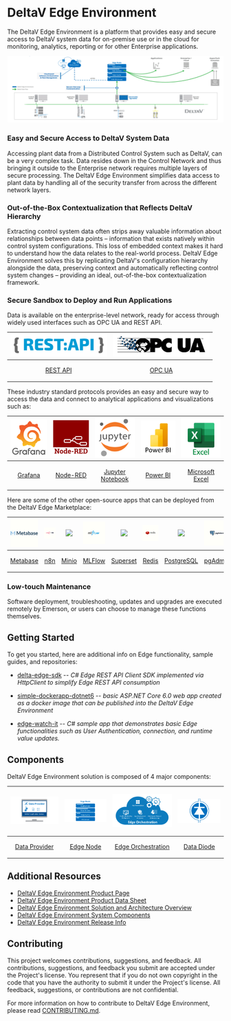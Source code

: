 # DeltaV Edge Environment

The DeltaV Edge Environment is a platform that provides easy and secure access to DeltaV system data for on-premise use or in the cloud for monitoring, analytics, reporting or for other Enterprise applications.

![DeltaV Edge Environment](./images/deltav-edge-architecture.png)

### Easy and Secure Access to DeltaV System Data

Accessing plant data from a Distributed Control System such as DeltaV, can be a very complex task. Data resides down in the Control Network and thus bringing it outside to the Enterprise network requires multiple layers of secure processing. The DeltaV Edge Environment simplifies data access to plant data by handling all of the security transfer from across the different network layers.  

### Out-of-the-Box Contextualization that Reflects DeltaV Hierarchy

Extracting control system data often strips away valuable information about relationships between data points – information that exists natively within control system configurations. This loss of embedded context makes it hard to understand how the data relates to the real-world process. DeltaV Edge Environment solves this by replicating DeltaV's configuration hierarchy alongside the data, preserving context and automatically reflecting control system changes – providing an ideal, out-of-the-box contextualization framework.

### Secure Sandbox to Deploy and Run Applications

Data is available on the enterprise-level network, ready for access through widely used interfaces such as OPC UA and REST API.

|  <img src="./images/rest-api.png" width=225> | <img src="./images/opcua.png" width=225> |
|------|------|
| <p align="center"> [REST API](developer-guide/rest-api/rest-api.md) </p>|<p align="center"> [OPC UA](developer-guide/opc-ua/opc-ua.md) </p>| 

These industry standard protocols provides an easy and secure way to access the data and connect to analytical applications and visualizations such as:

|<img src="./images/Grafana.png" width=125>| <img src="./images/Node-RED.png" width=125>| <img src="./images/JupyterNotebook.png" width=125> | <img src="./images/power-bi.png" width=125> | <img src="./images/microsoft-excel.png" width=125> | 
|---|---|---|----------|----------|
| <p align="center">[Grafana](developer-guide/grafana/grafana.md)</p> | <p align="center">[Node-RED](developer-guide/node-red/node-red.md)</p> | <p align="center">[Jupyter Notebook](./developer-guide/jupyter-notebook/readme.md)</p> | <p align="center">[Power BI](developer-guide/power-bi/power-bi.md)</p>  | <p align="center">[Microsoft Excel](developer-guide/microsoft-excel/microsoft-excel.md)</p>   |

Here are some of the other open-source apps that can be deployed from the DeltaV Edge Marketplace:

|<img src="https://github.com/EmersonDeltaV/metabase/blob/main/assets/Metabase.png" width=80>| <img src="https://github.com/EmersonDeltaV/n8n/blob/main/assets/n8n.png" width=80>| <img src="https://github.com/EmersonDeltaV/minio/blob/main/assets/Minio.png" width=80> | <img src="https://github.com/EmersonDeltaV/mlflow/blob/main/assets/MLFlow.png" width=80> | <img src="https://github.com/EmersonDeltaV/apache-superset/blob/main/assets/Superset.png" width=80> | <img src="https://github.com/EmersonDeltaV/redis/blob/main/Redis.png" width=80> | <img src="https://github.com/EmersonDeltaV/postgresql/blob/main/assets/PostgreSQL.png" width=80> | <img src="https://github.com/EmersonDeltaV/pgadmin/blob/main/assets/pgAdmin.png" width=80> | 
|---|---|---|----------|----------|----------|----------|----------|
| <p align="center">[Metabase](https://github.com/EmersonDeltaV/metabase)</p> | <p align="center">[n8n](https://github.com/EmersonDeltaV/n8n)</p> | <p align="center">[Minio](https://github.com/EmersonDeltaV/minio)</p> | <p align="center">[MLFlow](https://github.com/EmersonDeltaV/mlflow)</p>  | <p align="center">[Superset](https://github.com/EmersonDeltaV/apache-superset)</p>   | <p align="center">[Redis](https://github.com/EmersonDeltaV/redis)</p>   |<p align="center">[PostgreSQL](https://github.com/EmersonDeltaV/postgresql)</p>   |<p align="center">[pgAdmin](https://github.com/EmersonDeltaV/pgadmin)</p>   |



### Low-touch Maintenance

Software deployment, troubleshooting, updates and upgrades are executed remotely by Emerson, or users can choose to manage these functions themselves.

## Getting Started

To get you started, here are additional info on Edge functionality, sample guides, and repositories:

-	[delta-edge-sdk](https://github.com/EmersonDeltaV/deltav-edge-sdk) -- _C# Edge REST API Client SDK implemented via HttpClient to simplify Edge REST API consumption_

-	[simple-dockerapp-dotnet6](https://github.com/EmersonDeltaV/simple-dockerapp-dotnet6) -- _basic ASP.NET Core 6.0 web app created as a docker image that can be published into the DeltaV Edge Environment_

-	[edge-watch-it](https://github.com/EmersonDeltaV/deltav-edge-watchit) -- _C# sample app that demonstrates basic Edge functionalities such as User Authentication, connection, and runtime value updates._ 

## Components

DeltaV Edge Environment solution is composed of 4 major components:

|  <p align="center"><img src="./images/data-provider.png" width=275></p>| <p align="center"><img src="./images/edge-node.png" width=275></p> | <p align="center"><img src="./images/edge-orchestration.png" width=275></p> | <p align="center"><img src="./images/data-diode.png" width=275></p> |
|---|---|---|---|
|  <p align="center">[Data Provider](system-components.md#data-provider)</p>| <p align="center">[Edge Node](system-components.md#edge-node)</p> | <p align="center">[Edge Orchestration](system-components.md#edge-orchestration)</p> |<p align="center">[Data Diode](system-components.md#data-diode-optional)</p> |


## Additional Resources 

* [DeltaV Edge Environment Product Page](https://emerson.com/deltavedge)
* [DeltaV Edge Environment Product Data Sheet](https://www.emerson.com/documents/automation/product-data-sheet-deltav-edge-environment-deltav-en-9573950.pdf)
* [DeltaV Edge Environment Solution and Architecture Overview](https://www.youtube.com/watch?v=DKLijP0tvzc)
* [DeltaV Edge Environment System Components](system-components.md)
* [DeltaV Edge Environment Release Info](edge-release-info.md)

## Contributing

This project welcomes contributions, suggestions, and feedback. All contributions, suggestions, and feedback you submit are accepted under the Project's license. You represent that if you do not own copyright in the code that you have the authority to submit it under the Project's license. All feedback, suggestions, or contributions are not confidential.

For more information on how to contribute to DeltaV Edge Environment, please read [CONTRIBUTING.md](https://github.com/EmersonDeltaV/.github/blob/main/CONTRIBUTING.md).


